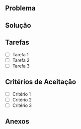 ## Problema
<!-- Uma breve descrição do problema ou tarefa. -->

## Solução
<!-- Uma possivel solução do problema -->

## Tarefas
- [ ] Tarefa 1
- [ ] Tarefa 2
- [ ] Tarefa 3

## Critérios de Aceitação
- [ ] Critério 1
- [ ] Critério 2
- [ ] Critério 3

## Anexos
<!-- Inserir capturas de tela, se aplicável] -->

